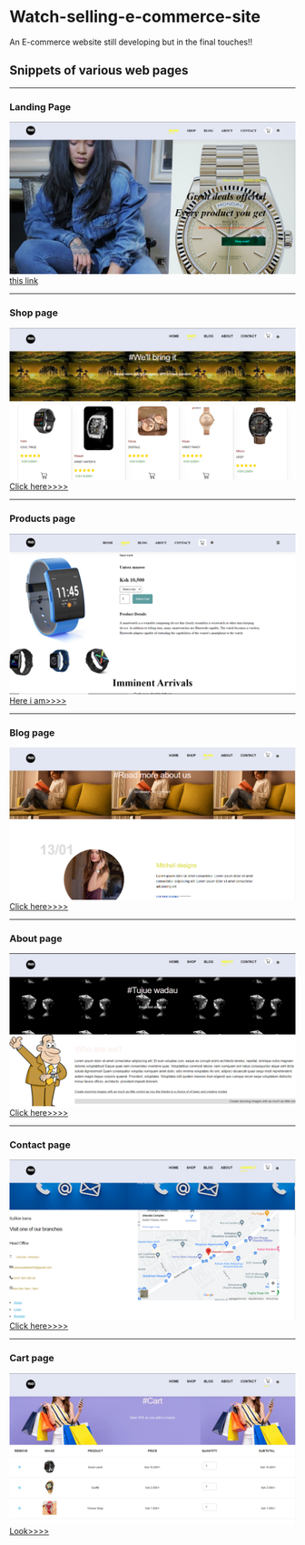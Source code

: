 # Watch-selling-e-commerce-site
An E-commerce website still developing but in the final touches!!

## Snippets of various web pages
---------------------------

###  Landing Page
![](markdown_images/home.PNG) 
[this link](index.php)

------------------------------------------
### Shop page
![](markdown_images/shop.PNG)
[Click here>>>>](shop.html)

-----------------

### Products page 
![](markdown_images/product.PNG)
[Here i am>>>>](sproduct.html)


----------------

### Blog page
![](markdown_images/blog.PNG)
[Click here>>>>](blog.html)

-----------------

### About page
![](markdown_images/about.PNG)
[Click here>>>>](about.html)

-------------------

### Contact page
![](markdown_images/contact.PNG)
[Click here>>>>](contact.php)

----------

### Cart page
![](markdown_images/cart.PNG)
[Look>>>>](cart.html)

